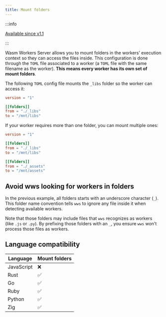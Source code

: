 ```yaml
---
title: Mount folders
---
```


:::info

[Available since v1.1](https://github.com/vmware-labs/wasm-workers-server/releases/tag/v1.1.0)

:::

Wasm Workers Server allows you to mount folders in the workers' execution context so they can access the files inside. This configuration is done through the `TOML` file associated to a worker (a `TOML` file with the same filename as the worker). **This means every worker has its own set of mount folders**.

The following `TOML` config file mounts the `_libs` folder so the worker can access it:

```toml
version = "1"

[[folders]]
from = "./_libs"
to = "/mnt/libs"
```

If your worker requires more than one folder, you can mount multiple ones:

```toml
version = "1"

[[folders]]
from = "./_libs"
to = "/mnt/libs"

[[folders]]
from = "./_assets"
to = "/mnt/assets"
```

## Avoid wws looking for workers in folders

In the previous example, all folders starts with an underscore character (`_`). This folder name convention tells `wws` to ignore any file inside it when detecting available workers.

Note that those folders may include files that `wws` recognizes as workers (like `.js` or `.py`). By prefixing those folders with an `_`, you ensure `wws` won't process those files as workers.

## Language compatibility

| Language | Mount folders |
| --- | --- |
| JavaScript | ❌ |
| Rust | ✅ |
| Go | ✅ |
| Ruby | ✅ |
| Python | ✅ |
| Zig | ✅ |
